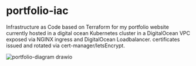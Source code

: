 # portfolio-iac
Infrastructure as Code based on Terraform for my portfolio website currently hosted in a digital ocean Kubernetes cluster in a DigitalOcean VPC exposed via NGINX ingress and DigitalOcean Loadbalancer. certificates issued and rotated via cert-manager/letsEncrypt.

![portfolio-diagram drawio](https://github.com/iuriikogan/portfolio-iac/assets/47596530/861c385d-4fcb-4a39-bfa3-e3d3adc92d12)
